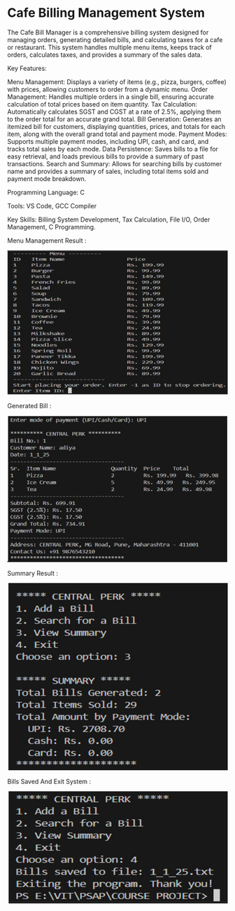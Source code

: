 # Cafe Billing Management System
The Cafe Bill Manager is a comprehensive billing system designed for managing orders, generating detailed bills, and calculating taxes for a cafe or restaurant. This system handles multiple menu items, keeps track of orders, calculates taxes, and provides a summary of the sales data.

Key Features:

Menu Management: Displays a variety of items (e.g., pizza, burgers, coffee) with prices, allowing customers to order from a dynamic menu.
Order Management: Handles multiple orders in a single bill, ensuring accurate calculation of total prices based on item quantity.
Tax Calculation: Automatically calculates SGST and CGST at a rate of 2.5%, applying them to the order total for an accurate grand total.
Bill Generation: Generates an itemized bill for customers, displaying quantities, prices, and totals for each item, along with the overall grand total and payment mode.
Payment Modes: Supports multiple payment modes, including UPI, cash, and card, and tracks total sales by each mode.
Data Persistence: Saves bills to a file for easy retrieval, and loads previous bills to provide a summary of past transactions.
Search and Summary: Allows for searching bills by customer name and provides a summary of sales, including total items sold and payment mode breakdown.

Programming Language: C

Tools: VS Code, GCC Compiler

Key Skills: Billing System Development, Tax Calculation, File I/O, Order Management, C Programming.


Menu Management Result :

![Alt text](MenuManagementResult.png)

Generated Bill :

![Alt text](GeneratedBill.png)

Summary Result :

![Alt text](SummaryResult.png)

Bills Saved And Exit System :

![Alt text](BillsSavedAndExitSystem.png)
